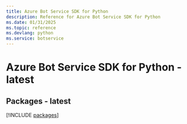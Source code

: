 ```yaml
---
title: Azure Bot Service SDK for Python
description: Reference for Azure Bot Service SDK for Python
ms.date: 01/31/2025
ms.topic: reference
ms.devlang: python
ms.service: botservice
---
```

# Azure Bot Service SDK for Python - latest
## Packages - latest
[!INCLUDE [packages](bot-service-index.md)]